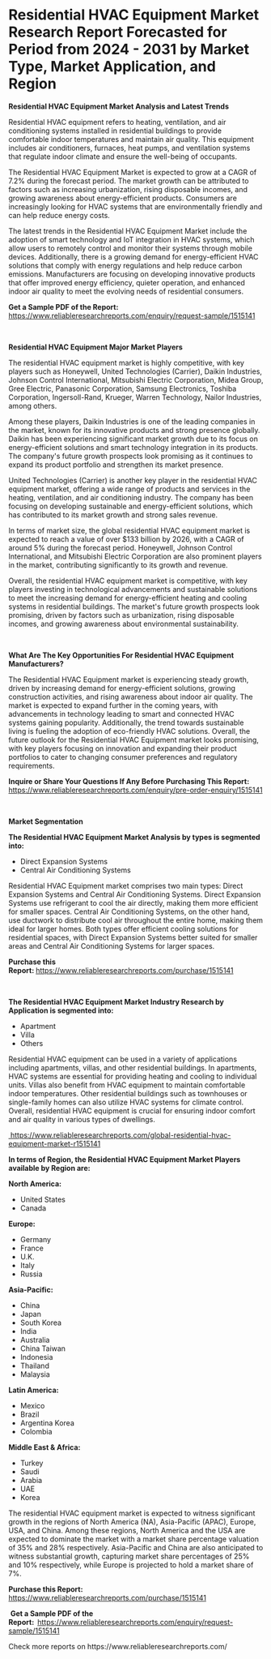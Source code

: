 <p><h1>Residential HVAC Equipment Market Research Report Forecasted for Period from 2024 -  2031 by Market Type, Market Application, and Region</h1></p><p><strong>Residential HVAC Equipment Market Analysis and Latest Trends</strong></p>
<p><p>Residential HVAC equipment refers to heating, ventilation, and air conditioning systems installed in residential buildings to provide comfortable indoor temperatures and maintain air quality. This equipment includes air conditioners, furnaces, heat pumps, and ventilation systems that regulate indoor climate and ensure the well-being of occupants.</p><p>The Residential HVAC Equipment Market is expected to grow at a CAGR of 7.2% during the forecast period. The market growth can be attributed to factors such as increasing urbanization, rising disposable incomes, and growing awareness about energy-efficient products. Consumers are increasingly looking for HVAC systems that are environmentally friendly and can help reduce energy costs.</p><p>The latest trends in the Residential HVAC Equipment Market include the adoption of smart technology and IoT integration in HVAC systems, which allow users to remotely control and monitor their systems through mobile devices. Additionally, there is a growing demand for energy-efficient HVAC solutions that comply with energy regulations and help reduce carbon emissions. Manufacturers are focusing on developing innovative products that offer improved energy efficiency, quieter operation, and enhanced indoor air quality to meet the evolving needs of residential consumers.</p></p>
<p><strong>Get a Sample PDF of the Report:&nbsp;</strong> <a href="https://www.reliableresearchreports.com/enquiry/request-sample/1515141">https://www.reliableresearchreports.com/enquiry/request-sample/1515141</a></p>
<p>&nbsp;</p>
<p><strong>Residential HVAC Equipment Major Market Players</strong></p>
<p><p>The residential HVAC equipment market is highly competitive, with key players such as Honeywell, United Technologies (Carrier), Daikin Industries, Johnson Control International, Mitsubishi Electric Corporation, Midea Group, Gree Electric, Panasonic Corporation, Samsung Electronics, Toshiba Corporation, Ingersoll-Rand, Krueger, Warren Technology, Nailor Industries, among others.</p><p>Among these players, Daikin Industries is one of the leading companies in the market, known for its innovative products and strong presence globally. Daikin has been experiencing significant market growth due to its focus on energy-efficient solutions and smart technology integration in its products. The company's future growth prospects look promising as it continues to expand its product portfolio and strengthen its market presence.</p><p>United Technologies (Carrier) is another key player in the residential HVAC equipment market, offering a wide range of products and services in the heating, ventilation, and air conditioning industry. The company has been focusing on developing sustainable and energy-efficient solutions, which has contributed to its market growth and strong sales revenue.</p><p>In terms of market size, the global residential HVAC equipment market is expected to reach a value of over $133 billion by 2026, with a CAGR of around 5% during the forecast period. Honeywell, Johnson Control International, and Mitsubishi Electric Corporation are also prominent players in the market, contributing significantly to its growth and revenue.</p><p>Overall, the residential HVAC equipment market is competitive, with key players investing in technological advancements and sustainable solutions to meet the increasing demand for energy-efficient heating and cooling systems in residential buildings. The market's future growth prospects look promising, driven by factors such as urbanization, rising disposable incomes, and growing awareness about environmental sustainability.</p></p>
<p>&nbsp;</p>
<p><strong>What Are The Key Opportunities For Residential HVAC Equipment Manufacturers?</strong></p>
<p><p>The Residential HVAC Equipment market is experiencing steady growth, driven by increasing demand for energy-efficient solutions, growing construction activities, and rising awareness about indoor air quality. The market is expected to expand further in the coming years, with advancements in technology leading to smart and connected HVAC systems gaining popularity. Additionally, the trend towards sustainable living is fueling the adoption of eco-friendly HVAC solutions. Overall, the future outlook for the Residential HVAC Equipment market looks promising, with key players focusing on innovation and expanding their product portfolios to cater to changing consumer preferences and regulatory requirements.</p></p>
<p><strong>Inquire or Share Your Questions If Any Before Purchasing This Report:</strong> <a href="https://www.reliableresearchreports.com/enquiry/pre-order-enquiry/1515141">https://www.reliableresearchreports.com/enquiry/pre-order-enquiry/1515141</a></p>
<p>&nbsp;</p>
<p><strong>Market Segmentation</strong></p>
<p><strong>The Residential HVAC Equipment Market Analysis by types is segmented into:</strong></p>
<p><ul><li>Direct Expansion Systems</li><li>Central Air Conditioning Systems</li></ul></p>
<p><p>Residential HVAC Equipment market comprises two main types: Direct Expansion Systems and Central Air Conditioning Systems. Direct Expansion Systems use refrigerant to cool the air directly, making them more efficient for smaller spaces. Central Air Conditioning Systems, on the other hand, use ductwork to distribute cool air throughout the entire home, making them ideal for larger homes. Both types offer efficient cooling solutions for residential spaces, with Direct Expansion Systems better suited for smaller areas and Central Air Conditioning Systems for larger spaces.</p></p>
<p><strong>Purchase this Report:&nbsp;</strong><a href="https://www.reliableresearchreports.com/purchase/1515141">https://www.reliableresearchreports.com/purchase/1515141</a></p>
<p>&nbsp;</p>
<p><strong>The Residential HVAC Equipment Market Industry Research by Application is segmented into:</strong></p>
<p><ul><li>Apartment</li><li>Villa</li><li>Others</li></ul></p>
<p><p>Residential HVAC equipment can be used in a variety of applications including apartments, villas, and other residential buildings. In apartments, HVAC systems are essential for providing heating and cooling to individual units. Villas also benefit from HVAC equipment to maintain comfortable indoor temperatures. Other residential buildings such as townhouses or single-family homes can also utilize HVAC systems for climate control. Overall, residential HVAC equipment is crucial for ensuring indoor comfort and air quality in various types of dwellings.</p></p>
<p><a href="https://www.reliableresearchreports.com/global-residential-hvac-equipment-market-r1515141">&nbsp;https://www.reliableresearchreports.com/global-residential-hvac-equipment-market-r1515141</a></p>
<p><strong>In terms of Region, the Residential HVAC Equipment Market Players available by Region are:</strong></p>
<p>
    <p> <strong> North America: </strong>
        <ul>
            <li>United States</li>
            <li>Canada</li>
        </ul>
        </p> 
    <p> <strong> Europe: </strong>
        <ul>
            <li>Germany</li>
            <li>France</li>
            <li>U.K.</li>
            <li>Italy</li>
            <li>Russia</li>
        </ul>
        </p> 
    <p> <strong> Asia-Pacific: </strong>
        <ul>
            <li>China</li>
            <li>Japan</li>
            <li>South Korea</li>
            <li>India</li>
            <li>Australia</li>
            <li>China Taiwan</li>
            <li>Indonesia</li>
            <li>Thailand</li>
            <li>Malaysia</li>
        </ul>
        </p> 
    <p> <strong> Latin America: </strong>
        <ul>
            <li>Mexico</li>
            <li>Brazil</li>
            <li>Argentina Korea</li>
            <li>Colombia</li>
        </ul>
        </p> 
    <p> <strong> Middle East & Africa: </strong>
        <ul>
            <li>Turkey</li>
            <li>Saudi</li>
            <li>Arabia</li>
            <li>UAE</li>
            <li>Korea</li>
        </ul>
    </p>
    </p>
<p><p>The residential HVAC equipment market is expected to witness significant growth in the regions of North America (NA), Asia-Pacific (APAC), Europe, USA, and China. Among these regions, North America and the USA are expected to dominate the market with a market share percentage valuation of 35% and 28% respectively. Asia-Pacific and China are also anticipated to witness substantial growth, capturing market share percentages of 25% and 10% respectively, while Europe is projected to hold a market share of 7%.</p></p>
<p><strong>Purchase this Report: </strong><a href="https://www.reliableresearchreports.com/purchase/1515141">https://www.reliableresearchreports.com/purchase/1515141</a></p>
<p>&nbsp;<strong>Get a Sample PDF of the Report:&nbsp;&nbsp;</strong><a href="https://www.reliableresearchreports.com/enquiry/request-sample/1515141">https://www.reliableresearchreports.com/enquiry/request-sample/1515141</a></p>
<p><strong></strong></p>
<p>Check more reports on https://www.reliableresearchreports.com/</p>